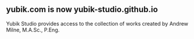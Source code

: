 ## yubik.com is now yubik-studio.github.io

Yubik Studio provides access to the collection of works created by Andrew Milne, M.A.Sc., P.Eng.


